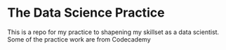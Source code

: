 # The Data Science Practice 
 This is a repo for my practice to shapening my skillset as a data scientist. 
 Some of the practice work are from Codecademy 
